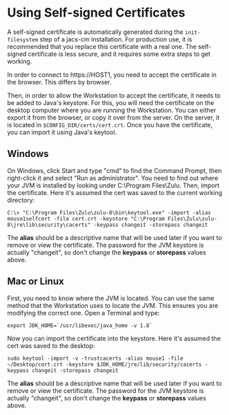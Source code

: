# Using Self-signed Certificates

A self-signed certificate is automatically generated during the `init-filesystem` step of a jacs-cm installation. For production use, it is recommended that you replace this certificate with a real one. The self-signed certificate is less secure, and it requires some extra steps to get working.

In order to connect to https://HOST1, you need to accept the certificate in the browser. This differs by browser.

Then, in order to allow the Workstation to accept the certificate, it needs to be added to Java's keystore. For this, you will need the certificate on the desktop computer where you are running the Workstation. You can either export it from the browser, or copy it over from the server. On the server, it is located in `$CONFIG_DIR/certs/cert.crt`. Once you have the certificate, you can import it using Java's keytool.

## Windows

On Windows, click Start and type "cmd" to find the Command Prompt, then right-click it and select "Run as administrator". You need to find out where your JVM is installed by looking under C:\Program Files\Zulu. Then, import the certificate. Here it's assumed the cert was saved to the current working directory:

```
C:\> "C:\Program Files\Zulu\zulu-8\bin\keytool.exe" -import -alias mouse1selfcert -file cert.crt -keystore "C:\Program Files\Zulu\zulu-8\jre\lib\security\cacerts" -keypass changeit -storepass changeit
```

The **alias** should be a descriptive name that will be used later if you want to remove or view the certificate. The password for the JVM keystore is actually "changeit", so don't change the **keypass** or **storepass** values above.


## Mac or Linux

First, you need to know where the JVM is located. You can use the same method that the Workstation uses to locate the JVM. This ensures you are modifying the correct one. Open a Terminal and type:
```
export JDK_HOME=`/usr/libexec/java_home -v 1.8`
```

Now you can import the certificate into the keystore. Here it's assumed the cert was saved to the desktop:
```
sudo keytool -import -v -trustcacerts -alias mouse1 -file ~/Desktop/cert.crt -keystore $JDK_HOME/jre/lib/security/cacerts -keypass changeit -storepass changeit
```

The **alias** should be a descriptive name that will be used later if you want to remove or view the certificate. The password for the JVM keystore is actually "changeit", so don't change the **keypass** or **storepass** values above.
